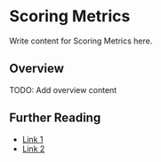 # Scoring Metrics

Write content for Scoring Metrics here.

## Overview

TODO: Add overview content

## Further Reading

- [Link 1](...)
- [Link 2](...)

